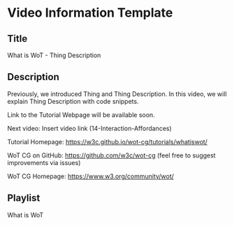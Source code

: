 # Video Information Template

## Title

What is WoT - Thing Description

## Description

Previously, we introduced Thing and Thing Description. In this video, we will explain Thing Description with code snippets.

Link to the Tutorial Webpage will be available soon.

Next video: Insert video link (14-Interaction-Affordances)

Tutorial Homepage: https://w3c.github.io/wot-cg/tutorials/whatiswot/

WoT CG on GitHub: https://github.com/w3c/wot-cg (feel free to suggest improvements via issues)

WoT CG Homepage: https://www.w3.org/community/wot/

## Playlist

What is WoT
